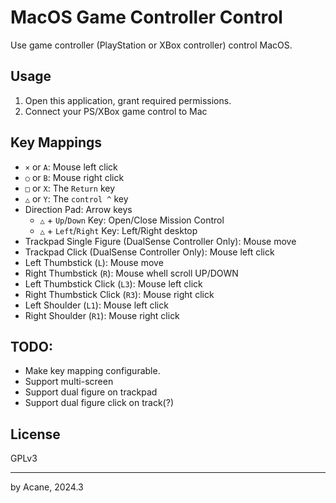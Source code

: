 # MacOS Game Controller Control

Use game controller (PlayStation or XBox controller) control MacOS.

## Usage

1. Open this application, grant required permissions.
2. Connect your PS/XBox game control to Mac

## Key Mappings

* `×` or `A`: Mouse left click
* `○` or `B`: Mouse right click
* `□` or `X`: The `Return` key
* `△` or `Y`: The `control ^` key
* Direction Pad: Arrow keys
  * `△` + `Up`/`Down` Key: Open/Close Mission Control
  * `△` + `Left`/`Right` Key: Left/Right desktop
* Trackpad Single Figure (DualSense Controller Only): Mouse move
* Trackpad Click (DualSense Controller Only): Mouse left click
* Left Thumbstick (`L`): Mouse move
* Right Thumbstick (`R`): Mouse whell scroll UP/DOWN
* Left Thumbstick Click (`L3`): Mouse left click
* Right Thumbstick Click (`R3`): Mouse right click
* Left Shoulder (`L1`): Mouse left click
* Right Shoulder (`R1`): Mouse right click

## TODO:
* Make key mapping configurable.
* Support multi-screen
* Support dual figure on trackpad
* Support dual figure click on track(?)

## License
GPLv3

--------

by Acane, 2024.3
